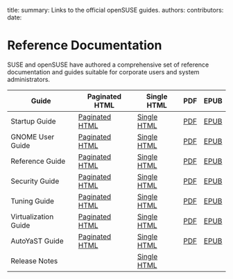 title: 
summary: Links to the official openSUSE guides. 
authors:
contributors:
date:

# Reference Documentation

SUSE and openSUSE have authored a comprehensive set of reference documentation and guides suitable
for corporate users and system administrators.

Guide|Paginated HTML|Single HTML|PDF|EPUB
----|---|---|---|----
Startup Guide|[Paginated HTML](https://doc.opensuse.org/documentation/leap/startup/html/book-opensuse-startup/index.html)|[Single HTML](https://doc.opensuse.org/documentation/leap/startup/single-html/book-opensuse-startup/index.html)|[PDF](https://doc.opensuse.org/documentation/leap/startup/book-opensuse-startup_color_en.pdf)|[EPUB](https://doc.opensuse.org/documentation/leap/startup/book-opensuse-startup_en.epub)
GNOME User Guide|[Paginated HTML](https://doc.opensuse.org/documentation/leap/gnomeuser/html/book-gnome-user/index.html)|[Single HTML](https://doc.opensuse.org/documentation/leap/gnomeuser/single-html/book-gnome-user/index.html)|[PDF](https://doc.opensuse.org/documentation/leap/gnomeuser/book-gnome-user_color_en.pdf)|[EPUB](https://doc.opensuse.org/documentation/leap/gnomeuser/book-gnome-user_en.epub)
Reference Guide|[Paginated HTML](https://doc.opensuse.org/documentation/leap/reference/html/book-reference/index.html)|[Single HTML](https://doc.opensuse.org/documentation/leap/reference/single-html/book-reference/index.html)|[PDF](https://doc.opensuse.org/documentation/leap/reference/book-reference_color_en.pdf)|[EPUB](https://doc.opensuse.org/documentation/leap/reference/book-reference_en.epub)
Security Guide|[Paginated HTML](https://doc.opensuse.org/documentation/leap/security/html/book-security/index.html)|[Single HTML](https://doc.opensuse.org/documentation/leap/security/single-html/book-security/index.html)|[PDF](https://doc.opensuse.org/documentation/leap/security/book-security_color_en.pdf)|[EPUB](https://doc.opensuse.org/documentation/leap/security/book-security_en.epub)
Tuning Guide|[Paginated HTML](https://doc.opensuse.org/documentation/leap/tuning/html/book-tuning/index.html)|[Single HTML](https://doc.opensuse.org/documentation/leap/tuning/single-html/book-tuning/index.html)|[PDF](https://doc.opensuse.org/documentation/leap/tuning/book-tuning_color_en.pdf)|[EPUB](https://doc.opensuse.org/documentation/leap/tuning/book-tuning_en.epub)
Virtualization Guide|[Paginated HTML](https://doc.opensuse.org/documentation/leap/virtualization/html/book-virtualization/index.html)|[Single HTML](https://doc.opensuse.org/documentation/leap/virtualization/single-html/book-virtualization/index.html)|[PDF](https://doc.opensuse.org/documentation/leap/virtualization/book-virtualization_color_en.pdf)|[EPUB](https://doc.opensuse.org/documentation/leap/virtualization/book-virtualization_en.epub)
AutoYaST Guide|[Paginated HTML](https://doc.opensuse.org/documentation/leap/autoyast/html/book-autoyast/index.html)|[Single HTML](https://doc.opensuse.org/documentation/leap/autoyast/single-html/book-autoyast/index.html)|[PDF](https://doc.opensuse.org/documentation/leap/autoyast/book-autoyast_color_en.pdf)|[EPUB](https://doc.opensuse.org/documentation/leap/autoyast/book-autoyast_en.epub)
Release Notes||[Single HTML](https://doc.opensuse.org/release-notes/x86_64/openSUSE/Leap/15.3/index.html)||


